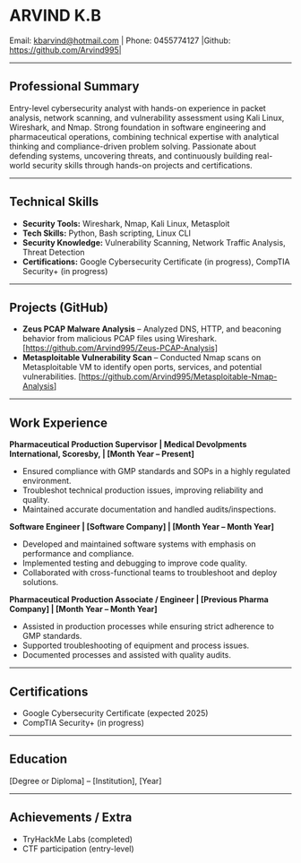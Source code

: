 # ARVIND K.B
Email: kbarvind@hotmail.com | Phone: 0455774127 |Github: https://github.com/Arvind995|

---

## Professional Summary
Entry-level cybersecurity analyst with hands-on experience in packet analysis, network scanning, and vulnerability assessment using Kali Linux, Wireshark, and Nmap. Strong foundation in software engineering and pharmaceutical operations, combining technical expertise with analytical thinking and compliance-driven problem solving. Passionate about defending systems, uncovering threats, and continuously building real-world security skills through hands-on projects and certifications.

---

## Technical Skills
- **Security Tools:** Wireshark, Nmap, Kali Linux, Metasploit  
- **Tech Skills:** Python, Bash scripting, Linux CLI  
- **Security Knowledge:** Vulnerability Scanning, Network Traffic Analysis, Threat Detection  
- **Certifications:** Google Cybersecurity Certificate (in progress), CompTIA Security+ (in progress)

---

## Projects (GitHub)
- **Zeus PCAP Malware Analysis** – Analyzed DNS, HTTP, and beaconing behavior from malicious PCAP files using Wireshark. [https://github.com/Arvind995/Zeus-PCAP-Analysis]  
- **Metasploitable Vulnerability Scan** – Conducted Nmap scans on Metasploitable VM to identify open ports, services, and potential vulnerabilities. [https://github.com/Arvind995/Metasploitable-Nmap-Analysis]

---

## Work Experience

**Pharmaceutical Production Supervisor | Medical Devolpments International, Scoresby,  | [Month Year – Present]**  
- Ensured compliance with GMP standards and SOPs in a highly regulated environment.  
- Troubleshot technical production issues, improving reliability and quality.  
- Maintained accurate documentation and handled audits/inspections.

**Software Engineer | [Software Company] | [Month Year – Month Year]**  
- Developed and maintained software systems with emphasis on performance and compliance.  
- Implemented testing and debugging to improve code quality.  
- Collaborated with cross-functional teams to troubleshoot and deploy solutions.

**Pharmaceutical Production Associate / Engineer | [Previous Pharma Company] | [Month Year – Month Year]**  
- Assisted in production processes while ensuring strict adherence to GMP standards.  
- Supported troubleshooting of equipment and process issues.  
- Documented processes and assisted with quality audits.

---

## Certifications
- Google Cybersecurity Certificate (expected 2025)  
- CompTIA Security+ (in progress)

---

## Education
[Degree or Diploma] – [Institution], [Year]

---

## Achievements / Extra
- TryHackMe Labs (completed)  
- CTF participation (entry-level)
